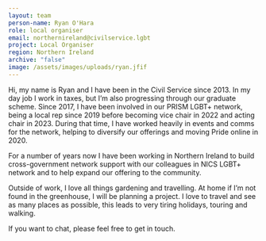 ```yaml
---
layout: team
person-name: Ryan O'Hara
role: local organiser
email: northernireland@civilservice.lgbt
project: Local Organiser
region: Northern Ireland
archive: "false"
image: /assets/images/uploads/ryan.jfif
---
```

Hi, my name is Ryan and I have been in the Civil Service since 2013. In my day job I work in taxes, but I’m also progressing through our graduate scheme. Since 2017, I have been involved in our PRISM LGBT+ network, being a local rep since 2019 before becoming vice chair in 2022 and acting chair in 2023. During that time, I have worked heavily in events and comms for the network, helping to diversify our offerings and moving Pride online in 2020.

For a number of years now I have been working in Northern Ireland to build cross-government network support with our colleagues in NICS LGBT+ network and to help expand our offering to the community.

Outside of work, I love all things gardening and travelling. At home if I’m not found in the greenhouse, I will be planning a project. I love to travel and see as many places as possible, this leads to very tiring holidays, touring and walking.

If you want to chat, please feel free to get in touch.